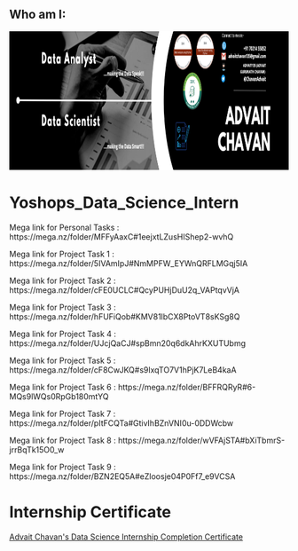 <h2 align="left"> Who am I:</h2>
<p align = center> <img src="https://github.com/ADVAIT135/Yoshops_Data_Science_Intern/blob/main/ADVAIT%20CHAVAN%20Linked%20In%20Banner.png" / height = 250 /width=1000></p>


# Yoshops_Data_Science_Intern

<p>Mega link for Personal Tasks : https://mega.nz/folder/MFFyAaxC#1eejxtLZusHIShep2-wvhQ</p>
<p>Mega link for Project Task 1 : https://mega.nz/folder/5IVAmIpJ#NmMPFW_EYWnQRFLMGqj5IA</p>
<p>Mega link for Project Task 2 : https://mega.nz/folder/cFE0UCLC#QcyPUHjDuU2q_VAPtqvVjA</p>
<p>Mega link for Project Task 3 : https://mega.nz/folder/hFUFiQob#KMV81lbCX8PtoVT8sKSg8Q</p>
<p>Mega link for Project Task 4 : https://mega.nz/folder/UJcjQaCJ#spBmn20q6dkAhrKXUTUbmg</p>
<p>Mega link for Project Task 5 : https://mega.nz/folder/cF8CwJKQ#s9lxqTO7V1hPjK7LeB4kaA</p>
<p>Mega link for Project Task 6 : https://mega.nz/folder/BFFRQRyR#6-MQs9lWQs0RpGb180mtYQ</p>
<p>Mega link for Project Task 7 : https://mega.nz/folder/pItFCQTa#GtivIhBZnVNI0u-0DDWcbw</p>
<p>Mega link for Project Task 8 : https://mega.nz/folder/wVFAjSTA#bXiTbmrS-jrrBqTk15O0_w</p>
<p>Mega link for Project Task 9 : https://mega.nz/folder/BZN2EQ5A#eZloosje04P0Ff7_e9VCSA</p>

# Internship Certificate
[Advait Chavan's Data Science Internship Completion Certificate](https://github.com/ADVAIT135/Yoshops_Data_Science_Intern/blob/main/YOSHOPS%20DATA%20SCIENCE%20INTERNSHIP%20CERTIFICATE%20--%20ADVAIT%20CHAVAN.pdf)
